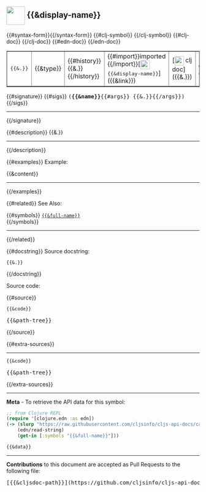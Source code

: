 ## <img width="48px" valign="middle" src="http://i.imgur.com/Hi20huC.png"> {{&display-name}}

 <table border="1">
<tr>
{{#syntax-form}}<td><samp>{{&.}}</samp></td>{{/syntax-form}}
<td>{{&type}}</td>
<td>{{#history}}{{&.}} {{/history}}</td>
{{#clj-symbol}}
<td>
{{#import}}imported {{/import}}[<img height="24px" valign="middle" src="http://i.imgur.com/1GjPKvB.png"> <samp>{{&display-name}}</samp>]({{&link}})
</td>
{{/clj-symbol}}
{{#clj-doc}}
<td>
[<img height="24px" valign="middle" src="http://i.imgur.com/1GjPKvB.png"> clj doc]({{&.}})
</td>
{{/clj-doc}}
{{#edn-doc}}
<td>
[<img height="24px" valign="middle" src="http://i.imgur.com/I8uNXHv.png"> edn doc]({{&.}})
</td>
{{/edn-doc}}
</tr>
</table>

{{#signature}}
{{#sigs}}
 <samp>
(__{{&name}}__{{#args}} {{&.}}{{/args}})<br>
</samp>
{{/sigs}}

---
{{/signature}}

{{#description}}
{{&.}}

---
{{/description}}

{{#examples}}
Example:

{{&content}}

---
{{/examples}}

{{#related}}
See Also:

{{#symbols}}
[`{{&full-name}}`]({{&link}})<br>
{{/symbols}}

---
{{/related}}

{{#docstring}}
Source docstring:

```
{{&.}}
```
{{/docstring}}

Source code:

{{#source}}
```clj
{{&code}}
```

 <pre>
{{&path-tree}}
</pre>
{{/source}}

{{#extra-sources}}

---

```clj
{{&code}}
```

 <pre>
{{&path-tree}}
</pre>
{{/extra-sources}}

---

__Meta__ - To retrieve the API data for this symbol:

```clj
;; from Clojure REPL
(require '[clojure.edn :as edn])
(-> (slurp "https://raw.githubusercontent.com/cljsinfo/cljs-api-docs/catalog/cljs-api.edn")
    (edn/read-string)
    (get-in [:symbols "{{&full-name}}"]))
```

```clj
{{&data}}
```

---

__Contributions__ to this document are accepted as Pull Requests to the following file:

 <pre>
[{{&cljsdoc-path}}](https://github.com/cljsinfo/cljs-api-docs/blob/master/{{&cljsdoc-path}})
</pre>

